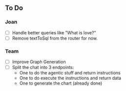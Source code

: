 

## To Do

### Joan
- [ ] Handle better queries like "What is love?"
- [ ] Remove textToSql from the router for now.

### Team
- [ ] Improve Graph Generation
- [ ] Split the chat into 3 endpoints:
  - One to do the agentic stuff and return instructions
  - One to do execute the instructions and return data
  - One to generate the chart (already done)



